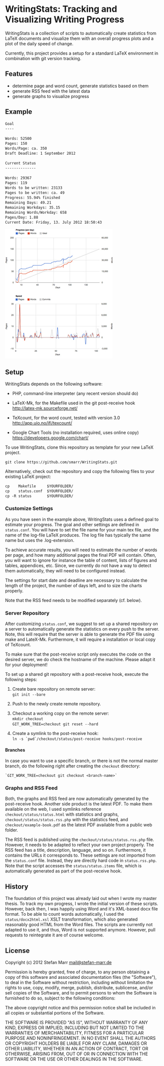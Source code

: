 WritingStats: Tracking and Visualizing Writing Progress
=======================================================

WritingStats is a collection of scripts to automatically create statistics
from LaTeX documents and visualize them with an overall progress plots and a
plot of the daily speed of change.

Currently, this project provides a setup for a standard LaTeX environment in
combination with git version tracking.

Features
--------

 - determine page and word count, generate statistics based on them
 - generate RSS feed with the latest data
 - generate graphs to visualize progress

Example
-------

    Goal
    ----

    Words: 52500
    Pages: 150
    Words/Page: ca. 350
    Draft Deadline: 1 September 2012

    Current Status
    --------------

    Words: 29367
    Pages: 119
    Words to be written: 23133
    Pages to be written: ca. 49
    Progress: 55.94% finished
    Remaining Days: 49.21
    Remaining Workdays: 35.15
    Remaining Words/Workday: 658
    Pages/Day: 1.88
    Current Date: Friday, 13. July 2012 18:50:43

 ![Progress and Speed Plots](https://github.com/smarr/WritingStats/raw/master/example-book.jpg "Progress and Speed Plots")

Setup
-----

WritingStats depends on the following software:

 - PHP, command-line interpreter (any recent version should do)
 
 - LaTeX-Mk, for the Makefile used in the git post-receive hook  
   http://latex-mk.sourceforge.net/
   
 - TeXcount, for the word count, tested with version 3.0  
   http://app.uio.no/ifi/texcount/

 - Google Chart Tools (no installation required, uses online copy)  
   https://developers.google.com/chart/

To use WritingStats, clone this repository as template for your new LaTeX 
project.

    git clone https://github.com/smarr/WritingStats.git

Alternatively, check out the repository and copy the following files to your
existing LaTeX project:

    cp    Makefile     $YOURFOLDER/
    cp    status.conf  $YOURFOLDER/
    cp -R status       $YOURFOLDER/

### Customize Settings

As you have seen in the example above, WritingStats uses a defined goal to
estimate your progress. The goal and other settings are defined in
`status.conf`. You will have to set the file name for your main tex file, and
the name of the log-file LaTeX produces. The log file has typically the same
name but uses the .log-extension.

To achieve accurate results, you will need to estimate the number of words per
page, and how many additional pages the final PDF will contain. Often, you
will want to ignore for instance the table of content, lists of figures and
tables, appendices, etc. Since, we currently do not have a way to detect them
automatically, they will need to be configured instead.

The settings for start date and deadline are necessary to calculate the length
of the project, the number of days left, and to size the charts properly.

Note that the RSS feed needs to be modified separately (cf. below).

### Server Repository

After customizing `status.conf`, we suggest to set up a shared repository on a
server to automatically generate the statistics on every push to the server.
Note, this will require that the server is able to generate the PDF file using
make and LateX-Mk. Furthermore, it will require a installation or local copy
of TeXcount.

To make sure that the post-receive script only executes the code on the
desired server, we do check the hostname of the machine. Please adapt it for
your deployment!

To set up a shared git repository with a post-receive hook, execute the
following steps:

 1. Create bare repository on remote server:  
    `git init --bare`
 
 2. Push to the newly create remote repository.
 
 3. Checkout a working copy on the remote server:  
    `mkdir checkout`  
    `GIT_WORK_TREE=checkout git reset --hard`
 
 4. Create a symlink to the post-receive hook:  
    ``ln -s `pwd`/checkout/status/post-receive hooks/post-receive``

#### Branches

In case you want to use a specific branch, or there is not the normal
master branch, do the following right after creating the `checkout` directory:

    `GIT_WORK_TREE=checkout git checkout <branch-name>`

### Graphs and RSS Feed

Both, the graphs and RSS feed are now automatically generated by the
post-receive hook. Another side product is the latest PDF. To make them
available on the web, I used symlinks reference `checkout/status/status.html`
with statistics and graphs, `checkout/status/status.rss.php` with the
statistics feed, and `checkout/example-book.pdf` as the latest PDF available
from a public web folder.

The RSS feed is published using the `checkout/status/status.rss.php` file.
However, it needs to be adapted to reflect your own project properly. The RSS
feed has a title, description, language, and so on. Furthermore, it contains
the URLs it corresponds to. These settings are not imported from the
`status.conf` file. Instead, they are directly hard code in `status.rss.php`.
Note that the script accesses the `status/status.items` file, which is
automatically generated as part of the post-receive hook.

History
-------

The foundation of this project was already laid out when I wrote my master
thesis. To track my own progress, I wrote the initial version of these
scripts. However, back then, I was happily using Word and it's XML-based docx
file format. To be able to count words automatically, I used the
`status/docx2html.xsl` XSLT transformation, which also generated reasonably
good HTML from the Word files. The scripts are currently not adapted to use
it, and thus, Word is not supported anymore. However, pull requests to
reintegrate it are of course welcome.

License
-------

Copyright (c) 2012 Stefan Marr <mail@stefan-marr.de>

Permission is hereby granted, free of charge, to any person obtaining a copy
of this software and associated documentation files (the "Software"), to deal
in the Software without restriction, including without limitation the rights
to use, copy, modify, merge, publish, distribute, sublicense, and/or sell
copies of the Software, and to permit persons to whom the Software is
furnished to do so, subject to the following conditions:

The above copyright notice and this permission notice shall be included in all
copies or substantial portions of the Software.

THE SOFTWARE IS PROVIDED "AS IS", WITHOUT WARRANTY OF ANY KIND, EXPRESS OR
IMPLIED, INCLUDING BUT NOT LIMITED TO THE WARRANTIES OF MERCHANTABILITY,
FITNESS FOR A PARTICULAR PURPOSE AND NONINFRINGEMENT. IN NO EVENT SHALL THE
AUTHORS OR COPYRIGHT HOLDERS BE LIABLE FOR ANY CLAIM, DAMAGES OR OTHER
LIABILITY, WHETHER IN AN ACTION OF CONTRACT, TORT OR OTHERWISE, ARISING FROM,
OUT OF OR IN CONNECTION WITH THE SOFTWARE OR THE USE OR OTHER DEALINGS IN THE
SOFTWARE.

